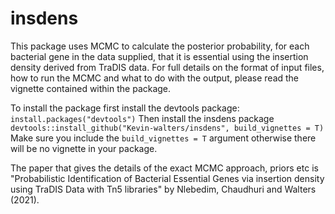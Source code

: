 # insdens
This package uses MCMC to calculate the posterior probability, for each bacterial gene in the data supplied, that it is essential using the insertion density derived from TraDIS data.
For full details on the format of input files, how to run the MCMC and what to do with the output, please read the vignette contained within the package.

To install the package first install the devtools package:
`install.packages("devtools")`
Then install the insdens package
`devtools::install_github("Kevin-walters/insdens", build_vignettes = T)`
Make sure you include the `build_vignettes = T` argument otherwise there will be no vignette in your package.

The paper that gives the details of the exact MCMC approach, priors etc is "Probabilistic Identification of Bacterial Essential Genes via insertion density using TraDIS Data with Tn5 libraries" by Nlebedim, Chaudhuri and Walters (2021).    
